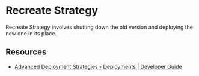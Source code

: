 # Recreate Strategy

Recreate Strategy involves shutting down the old version and deploying the new one in its place.

## Resources

- [Advanced Deployment Strategies - Deployments | Developer Guide](https://docs.openshift.com/dedicated/3/dev_guide/deployments/advanced_deployment_strategies.html)
